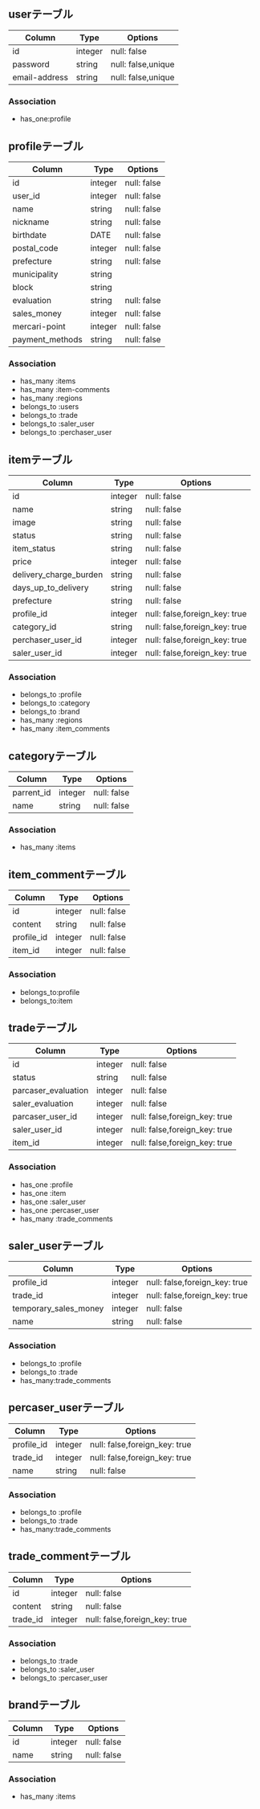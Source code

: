 ## userテーブル

|Column|Type|Options|
|------|----|-------|
|id|integer|null: false|
|password|string|null: false,unique|
|email-address|string|null: false,unique|

### Association
- has_one:profile

## profileテーブル

|Column|Type|Options|
|------|----|-------|
|id|integer|null: false|
|user_id|integer|null: false|
|name|string|null: false|
|nickname|string|null: false|
|birthdate|DATE|null: false|
|postal_code|integer|null: false|
|prefecture|string|null: false|
|municipality|string|
|block|string|
|evaluation|string|null: false|
|sales_money|integer|null: false|
|mercari-point|integer|null: false|
|payment_methods|string|null: false|

### Association
- has_many :items
- has_many :item-comments
- has_many :regions
- belongs_to :users
- belongs_to :trade
- belongs_to :saler_user
- belongs_to :perchaser_user


## itemテーブル

|Column|Type|Options|
|------|----|-------|
|id|integer|null: false|
|name|string|null: false|
|image|string|null: false|
|status|string|null: false|
|item_status|string|null: false|
|price|integer|null: false|
|delivery_charge_burden|string|null: false|
|days_up_to_delivery|string|null: false|
|prefecture|string|null: false|
|profile_id|integer|null: false,foreign_key: true|
|category_id|string|null: false,foreign_key: true|
|perchaser_user_id|integer|null: false,foreign_key: true|
|saler_user_id|integer|null: false,foreign_key: true|

### Association
- belongs_to :profile
- belongs_to :category
- belongs_to :brand
- has_many   :regions
- has_many   :item_comments


## categoryテーブル

|Column|Type|Options|
|------|----|-------|
|parrent_id|integer|null: false|
|name|string|null: false|

### Association
- has_many :items


## item_commentテーブル

|Column|Type|Options|
|------|----|-------|
|id|integer|null: false|
|content|string|null: false|
|profile_id|integer|null: false|
|item_id|integer|null: false|

### Association
- belongs_to:profile
- belongs_to:item

## tradeテーブル

|Column|Type|Options|
|------|----|-------|
|id|integer|null: false|
|status|string|null: false|
|parcaser_evaluation|integer|null: false|
|saler_evaluation|integer|null: false|
|parcaser_user_id|integer|null: false,foreign_key: true|
|saler_user_id|integer|null: false,foreign_key: true|
|item_id|integer|null: false,foreign_key: true|

### Association
- has_one  :profile
- has_one  :item
- has_one  :saler_user
- has_one  :percaser_user
- has_many :trade_comments

## saler_userテーブル

|Column|Type|Options|
|------|----|-------|
|profile_id|integer|null: false,foreign_key: true|
|trade_id|integer|null: false,foreign_key: true|
|temporary_sales_money|integer|null: false|
|name|string|null: false|

### Association
- belongs_to :profile
- belongs_to :trade
- has_many:trade_comments

## percaser_userテーブル

|Column|Type|Options|
|------|----|-------|
|profile_id|integer|null: false,foreign_key: true|
|trade_id|integer|null: false,foreign_key: true|
|name|string|null: false|

### Association
- belongs_to :profile
- belongs_to :trade
- has_many:trade_comments

## trade_commentテーブル

|Column|Type|Options|
|------|----|-------|
|id|integer|null: false|
|content|string|null: false|
|trade_id|integer|null: false,foreign_key: true|

### Association
- belongs_to :trade
- belongs_to :saler_user
- belongs_to :percaser_user

## brandテーブル

|Column|Type|Options|
|------|----|-------|
|id|integer|null: false|
|name|string|null: false|

### Association
- has_many :items
